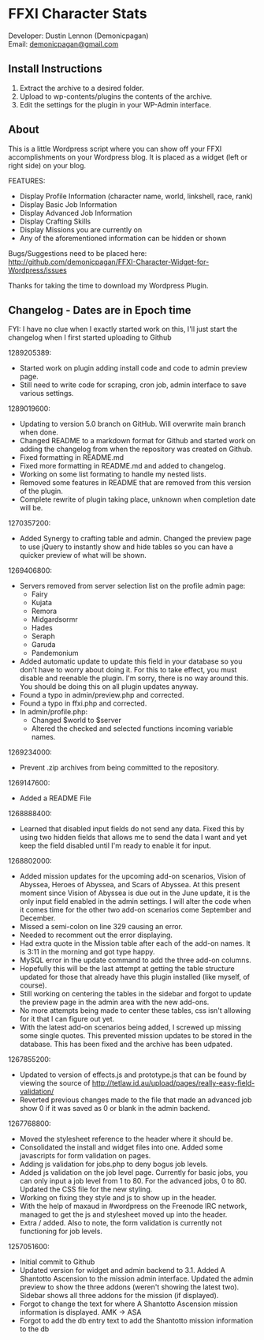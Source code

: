 FFXI Character Stats
=====================
Developer: Dustin Lennon (Demonicpagan)<br />
Email: <demonicpagan@gmail.com>

Install Instructions
---------------------
1. Extract the archive to a desired folder.
2. Upload to wp-contents/plugins the contents of the archive.
3. Edit the settings for the plugin in your WP-Admin interface.

About
------
This is a little Wordpress script where you can show off your FFXI accomplishments on your Wordpress blog. It is placed as a widget (left or right side) on your blog.

FEATURES:

* Display Profile Information (character name, world, linkshell, race, rank)
* Display Basic Job Information
* Display Advanced Job Information
* Display Crafting Skills
* Display Missions you are currently on
* Any of the aforementioned information can be hidden or shown

Bugs/Suggestions need to be placed here: <http://github.com/demonicpagan/FFXI-Character-Widget-for-Wordpress/issues>

Thanks for taking the time to download my Wordpress Plugin.

Changelog - Dates are in Epoch time
------------------------------------
FYI: I have no clue when I exactly started work on this, I'll just start the changelog when I first started uploading to Github

1289205389:

* Started work on plugin adding install code and code to admin preview page.
* Still need to write code for scraping, cron job, admin interface to save various settings.

1289019600:

* Updating to version 5.0 branch on GitHub. Will overwrite main branch when done.
* Changed README to a markdown format for Github and started work on adding the changelog from when the repository was created on Github.
* Fixed formatting in README.md
* Fixed more formatting in README.md and added to changelog.
* Working on some list formating to handle my nested lists.
* Removed some features in README that are removed from this version of the plugin.
* Complete rewrite of plugin taking place, unknown when completion date will be.

1270357200:

* Added Synergy to crafting table and admin. Changed the preview page to use jQuery to instantly show and hide tables so you can have a quicker preview of what will be shown.

1269406800:

* Servers removed from server selection list on the profile admin page:
    * Fairy
    * Kujata
    * Remora
    * Midgardsormr
    * Hades
    * Seraph
    * Garuda
    * Pandemonium
* Added automatic update to update this field in your database so you don't have to worry about doing it. For this to take effect, you must disable and reenable the plugin. I'm sorry, there is no way around this. You should be doing this on all plugin updates anyway.
* Found a typo in admin/preview.php and corrected.
* Found a typo in ffxi.php and corrected.
* In admin/profile.php:
    * Changed $world to $server
    * Altered the checked and selected functions incoming variable names.

1269234000:

* Prevent .zip archives from being committed to the repository.

1269147600:

* Added a README File

1268888400:

* Learned that disabled input fields do not send any data. Fixed this by using two hidden fields that allows me to send the data I want and yet keep the field disabled until I'm ready to enable it for input.

1268802000:

* Added mission updates for the upcoming add-on scenarios, Vision of Abyssea, Heroes of Abyssea, and Scars of Abyssea. At this present moment since Vision of Abyssea is due out in the June update, it is the only input field enabled in the admin settings. I will alter the code when it comes time for the other two add-on scenarios come September and December.
* Missed a semi-colon on line 329 causing an error.
* Needed to recomment out the error displaying.
* Had extra quote in the Mission table after each of the add-on names. It is 3:11 in the morning and got type happy.
* MySQL error in the update command to add the three add-on columns.
* Hopefully this will be the last attempt at getting the table structure updated for those that already have this plugin installed (like myself, of course).
* Still working on centering the tables in the sidebar and forgot to update the preview page in the admin area with the new add-ons.
* No more attempts being made to center these tables, css isn't allowing for it that I can figure out yet.
* With the latest add-on scenarios being added, I screwed up missing some single quotes. This prevented mission updates to be stored in the database. This has been fixed and the archive has been udpated.

1267855200:

* Updated to version of effects.js and prototype.js that can be found by viewing the source of <http://tetlaw.id.au/upload/pages/really-easy-field-validation/>
* Reverted previous changes made to the file that made an advanced job show 0 if it was saved as 0 or blank in the admin backend.

1267768800:

* Moved the <link> stylesheet reference to the header where it should be.
* Consolidated the install and widget files into one. Added some javascripts for form validation on pages.
* Adding js validation for jobs.php to deny bogus job levels.
* Added js validation on the job level page. Currently for basic jobs, you can only input a job level from 1 to 80. For the advanced jobs, 0 to 80. Updated the CSS file for the new styling.
* Working on fixing they style and js to show up in the header.
* With the help of maxaud in #wordpress on the Freenode IRC network, managed to get the js and stylesheet moved up into the header.
* Extra / added. Also to note, the form validation is currently not functioning for job levels.

1257051600:

* Initial commit to Github
* Updated version for widget and admin backend to 3.1. Added A Shantotto Ascension to the mission admin interface. Updated the admin preview to show the three addons (weren't showing the latest two). Sidebar shows all three addons for the mission (if displayed). 
* Forgot to change the text for where A Shantotto Ascension mission information is displayed. AMK -> ASA
* Forgot to add the db entry text to add the Shantotto mission information to the db
